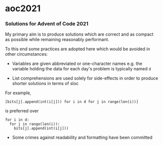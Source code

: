 # aoc2021

### Solutions for Advent of Code 2021

My primary aim is to produce solutions which are correct and as compact as possible while remaining reasonably performant.

To this end some practices are adopted here which would be avoided in other circumstances:

* Variables are given abbreviated or one-character names e.g. the variable holding the data for each day's problem is typically named `d`

* List comprehensions are used solely for side-effects in order to produce shorter solutions in terms of sloc

For example,

`[bits[j].append(int(i[j])) for i in d for j in range(len(i))]`

is preferred over

```
for i in d:
  for j in range(len(i)):
    bits[j].append(int(i[j]))
```
    
* Some crimes against readability and formatting have been committed
